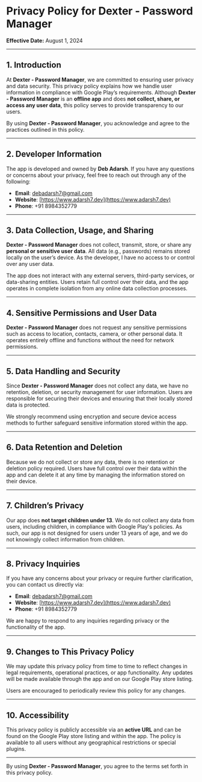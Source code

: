 # Privacy Policy for Dexter - Password Manager

**Effective Date:** August 1, 2024

---

## 1. Introduction

At **Dexter - Password Manager**, we are committed to ensuring user privacy and data security. This privacy policy explains how we handle user information in compliance with Google Play’s requirements. Although **Dexter - Password Manager** is an **offline app** and does **not collect, share, or access any user data**, this policy serves to provide transparency to our users.

By using **Dexter - Password Manager**, you acknowledge and agree to the practices outlined in this policy.

---

## 2. Developer Information

The app is developed and owned by **Deb Adarsh**. If you have any questions or concerns about your privacy, feel free to reach out through any of the following:

- **Email**: debadarsh7@gmail.com
- **Website**: [https://www.adarsh7.dev](https://www.adarsh7.dev)
- **Phone**: +91 8984352779

---

## 3. Data Collection, Usage, and Sharing

**Dexter - Password Manager** does not collect, transmit, store, or share any **personal or sensitive user data**. All data (e.g., passwords) remains stored locally on the user’s device. As the developer, I have no access to or control over any user data.

The app does not interact with any external servers, third-party services, or data-sharing entities. Users retain full control over their data, and the app operates in complete isolation from any online data collection processes.

---

## 4. Sensitive Permissions and User Data

**Dexter - Password Manager** does not request any sensitive permissions such as access to location, contacts, camera, or other personal data. It operates entirely offline and functions without the need for network permissions.

---

## 5. Data Handling and Security

Since **Dexter - Password Manager** does not collect any data, we have no retention, deletion, or security management for user information. Users are responsible for securing their devices and ensuring that their locally stored data is protected.

We strongly recommend using encryption and secure device access methods to further safeguard sensitive information stored within the app.

---

## 6. Data Retention and Deletion

Because we do not collect or store any data, there is no retention or deletion policy required. Users have full control over their data within the app and can delete it at any time by managing the information stored on their device.

---

## 7. Children’s Privacy

Our app does **not target children under 13**. We do not collect any data from users, including children, in compliance with Google Play's policies. As such, our app is not designed for users under 13 years of age, and we do not knowingly collect information from children.

---

## 8. Privacy Inquiries

If you have any concerns about your privacy or require further clarification, you can contact us directly via:

- **Email**: debadarsh7@gmail.com
- **Website**: [https://www.adarsh7.dev](https://www.adarsh7.dev)
- **Phone**: +91 8984352779

We are happy to respond to any inquiries regarding privacy or the functionality of the app.

---

## 9. Changes to This Privacy Policy

We may update this privacy policy from time to time to reflect changes in legal requirements, operational practices, or app functionality. Any updates will be made available through the app and on our Google Play store listing.

Users are encouraged to periodically review this policy for any changes.

---

## 10. Accessibility

This privacy policy is publicly accessible via an **active URL** and can be found on the Google Play store listing and within the app. The policy is available to all users without any geographical restrictions or special plugins.

---

By using **Dexter - Password Manager**, you agree to the terms set forth in this privacy policy.
